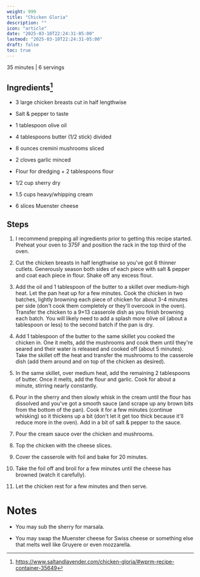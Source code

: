 ```yaml
---
weight: 999
title: "Chicken Gloria"
description: ""
icon: "article"
date: "2025-03-10T22:24:31-05:00"
lastmod: "2025-03-10T22:24:31-05:00"
draft: false
toc: true
---
```


35 minutes | 6 servings

## Ingredients[^1]

- 3 large chicken breasts cut in half lengthwise

- Salt & pepper to taste

- 1 tablespoon olive oil

- 4 tablespoons butter (1/2 stick) divided

- 8 ounces cremini mushrooms sliced

- 2 cloves garlic minced

- Flour for dredging + 2 tablespoons flour

- 1/2 cup sherry dry

- 1.5 cups heavy/whipping cream

- 6 slices Muenster cheese 

## Steps

1. I recommend prepping all ingredients prior to getting this recipe started. Preheat your oven to 375F and position the rack in the top third of the oven.

1. Cut the chicken breasts in half lengthwise so you've got 6 thinner cutlets. Generously season both sides of each piece with salt & pepper and coat each piece in flour. Shake off any excess flour.

1. Add the oil and 1 tablespoon of the butter to a skillet over medium-high heat. Let the pan heat up for a few minutes. Cook the chicken in two batches, lightly browning each piece of chicken for about 3-4 minutes per side (don't cook them completely or they'll overcook in the oven). Transfer the chicken to a 9×13 casserole dish as you finish browning each batch. You will likely need to add a splash more olive oil (about a tablespoon or less) to the second batch if the pan is dry.

1. Add 1 tablespoon of the butter to the same skillet you cooked the chicken in. One it melts, add the mushrooms and cook them until they're seared and their water is released and cooked off (about 5 minutes). Take the skillet off the heat and transfer the mushrooms to the casserole dish (add them around and on top of the chicken as desired).

1. In the same skillet, over medium heat, add the remaining 2 tablespoons of butter. Once it melts, add the flour and garlic. Cook for about a minute, stirring nearly constantly.

1. Pour in the sherry and then slowly whisk in the cream until the flour has dissolved and you've got a smooth sauce (and scrape up any brown bits from the bottom of the pan). Cook it for a few minutes (continue whisking) so it thickens up a bit (don't let it get too thick because it'll reduce more in the oven). Add in a bit of salt & pepper to the sauce.

1. Pour the cream sauce over the chicken and mushrooms.

1. Top the chicken with the cheese slices.

1. Cover the casserole with foil and bake for 20 minutes.

1. Take the foil off and broil for a few minutes until the cheese has browned (watch it carefully).

1. Let the chicken rest for a few minutes and then serve.

# Notes

- You may sub the sherry for marsala. 

- You may swap the Muenster cheese for Swiss cheese or something else that melts well like Gruyere or even mozzarella. 

[^1]: https://www.saltandlavender.com/chicken-gloria/#wprm-recipe-container-35649
